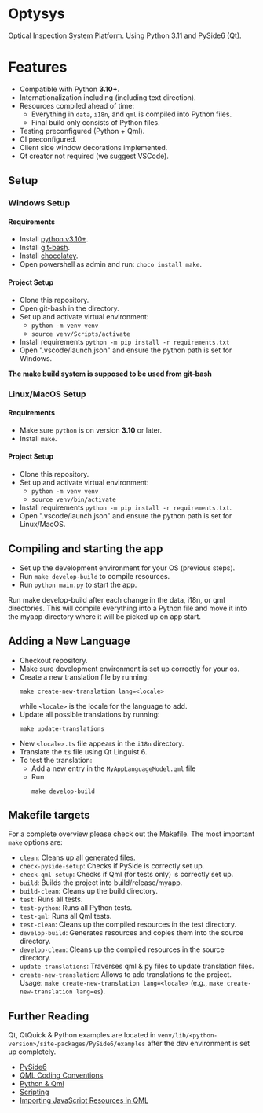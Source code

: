 # Optysys

Optical Inspection System Platform. Using Python 3.11 and PySide6 (Qt).

# Features

* Compatible with Python **3.10+**.
* Internationalization including (including text direction).
* Resources compiled ahead of time:
    * Everything in `data`, `i18n`, and `qml` is compiled into Python files.
    * Final build only consists of Python files.
* Testing preconfigured (Python + Qml).
* CI preconfigured.
* Client side window decorations implemented.
* Qt creator not required (we suggest VSCode).

## Setup

### Windows Setup 

#### Requirements

- Install [python v3.10+](https://www.python.org/downloads/).
- Install [git-bash](https://git-scm.com/downloads).
- Install [chocolatey](https://chocolatey.org/install).
- Open powershell as admin and run: `choco install make`.

#### Project Setup

- Clone this repository.
- Open git-bash in the directory.
- Set up and activate virtual environment:
  - `python -m venv venv`
  - `source venv/Scripts/activate`
- Install requirements `python -m pip install -r requirements.txt`
- Open ".vscode/launch.json" and ensure the python path is set for Windows.

**The make build system is supposed to be used from git-bash**

### Linux/MacOS Setup

#### Requirements

- Make sure `python` is on version **3.10** or later.
- Install `make`.

#### Project Setup

- Clone this repository.
- Set up and activate virtual environment:
  - `python -m venv venv`
  - `source venv/bin/activate`
- Install requirements `python -m pip install -r requirements.txt`.
- Open ".vscode/launch.json" and ensure the python path is set for Linux/MacOS.

## Compiling and starting the app

- Set up the development environment for your OS (previous steps).
- Run `make develop-build` to compile resources.
- Run `python main.py` to start the app.

Run make develop-build after each change in the data, i18n, or qml directories. 
This will compile everything into a Python file and move it into the myapp directory where it will be picked up on app start.

## Adding a New Language

- Checkout repository.
- Make sure development environment is set up correctly for your os.
- Create a new translation file by running:
  ```shell
  make create-new-translation lang=<locale>
  ```
  while `<locale>` is the locale for the language to add.
- Update all possible translations by running:
  ```shell
  make update-translations
  ```
- New `<locale>.ts` file appears in the `i18n` directory.
- Translate the `ts` file using Qt Linguist 6.
- To test the translation:
  - Add a new entry in the `MyAppLanguageModel.qml` file
  - Run
    ```shell
    make develop-build
    ```

## Makefile targets

For a complete overview please check out the Makefile. 
The most important `make` options are:

- `clean`: Cleans up all generated files.
- `check-pyside-setup`: Checks if PySide is correctly set up.
- `check-qml-setup`: Checks if Qml (for tests only) is correctly set up.
- `build`: Builds the project into build/release/myapp.
- `build-clean`: Cleans up the build directory.
- `test`: Runs all tests.
- `test-python`: Runs all Python tests.
- `test-qml`: Runs all Qml tests.
- `test-clean`: Cleans up the compiled resources in the test directory.
- `develop-build`: Generates resources and copies them into the source directory.
- `develop-clean`: Cleans up the compiled resources in the source directory.
- `update-translations`: Traverses qml & py files to update translation files.
- `create-new-translation`: Allows to add translations to the project.
  Usage: `make create-new-translation lang=<locale>` (e.g., `make create-new-translation lang=es`).

## Further Reading

Qt, QtQuick & Python examples are located in `venv/lib/<python-version>/site-packages/PySide6/examples` 
after the dev environment is set up completely.

* [PySide6](https://doc.qt.io/qtforpython/contents.html)
* [QML Coding Conventions](https://doc.qt.io/qt-6/qml-codingconventions.html)
* [Python & Qml](https://doc.qt.io/qtforpython/PySide6/QtQml/index.html)
* [Scripting](https://doc.qt.io/qt-6/topics-scripting.html)
* [Importing JavaScript Resources in QML](https://doc.qt.io/qt-6/qtqml-javascript-imports.html)
